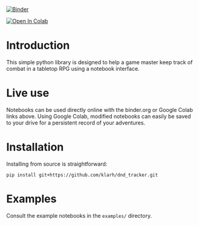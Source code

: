 [![Binder](https://mybinder.org/badge_logo.svg)](https://mybinder.org/v2/gh/klarh/dnd_tracker/master?filepath=examples)

[![Open In Colab](https://colab.research.google.com/assets/colab-badge.svg)](https://colab.research.google.com/github/klarh/dnd_tracker/blob/master/examples/Using%20SRD%20Database.ipynb)

# Introduction

This simple python library is designed to help a game master keep track of combat in a tabletop RPG using a notebook interface.

# Live use

Notebooks can be used directly online with the binder.org or Google Colab links above. Using Google Colab, modified notebooks can easily be saved to your drive for a persistent record of your adventures.

# Installation

Installing from source is straightforward:

```
pip install git+https://github.com/klarh/dnd_tracker.git
```

# Examples

Consult the example notebooks in the `examples/` directory.